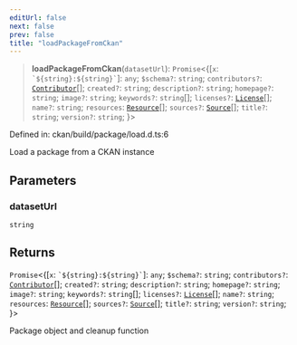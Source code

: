 ```yaml
---
editUrl: false
next: false
prev: false
title: "loadPackageFromCkan"
---
```


> **loadPackageFromCkan**(`datasetUrl`): `Promise`\<\{\[`x`: `` `${string}:${string}` ``\]: `any`; `$schema?`: `string`; `contributors?`: [`Contributor`](/reference/dpkit/contributor/)[]; `created?`: `string`; `description?`: `string`; `homepage?`: `string`; `image?`: `string`; `keywords?`: `string`[]; `licenses?`: [`License`](/reference/dpkit/license/)[]; `name?`: `string`; `resources`: [`Resource`](/reference/dpkit/resource/)[]; `sources?`: [`Source`](/reference/dpkit/source/)[]; `title?`: `string`; `version?`: `string`; \}\>

Defined in: ckan/build/package/load.d.ts:6

Load a package from a CKAN instance

## Parameters

### datasetUrl

`string`

## Returns

`Promise`\<\{\[`x`: `` `${string}:${string}` ``\]: `any`; `$schema?`: `string`; `contributors?`: [`Contributor`](/reference/dpkit/contributor/)[]; `created?`: `string`; `description?`: `string`; `homepage?`: `string`; `image?`: `string`; `keywords?`: `string`[]; `licenses?`: [`License`](/reference/dpkit/license/)[]; `name?`: `string`; `resources`: [`Resource`](/reference/dpkit/resource/)[]; `sources?`: [`Source`](/reference/dpkit/source/)[]; `title?`: `string`; `version?`: `string`; \}\>

Package object and cleanup function
